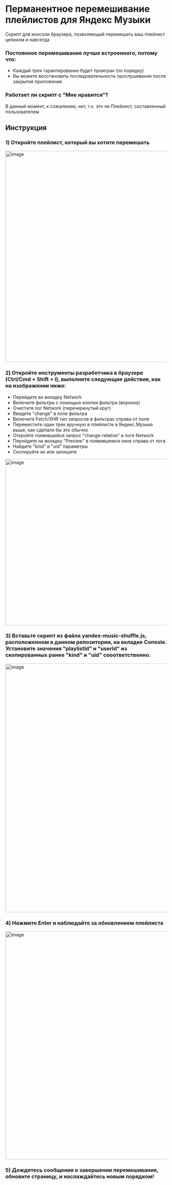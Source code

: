 # Перманентное перемешивание плейлистов для Яндекс Музыки
Скрипт для консоли браузера, позволяющий перемешать ваш плейлист целиком и навсегда

### Постоянное перемешивание лучше встроенного, потому что:
- Каждый трек гарантированно будет проигран (по порядку)
- Вы можете восстановить последовательность прослушивания после закрытия приложения

### Работает ли скрипт с "Мне нравится"?
В данный момент, к сожалению, нет, т.к. это не Плейлист, составленный пользователем

## Инструкция

### 1) Откройте плейлист, который вы хотите перемешать
<img width="920" height="657" alt="image" src="https://github.com/user-attachments/assets/ee520152-1495-4665-bebd-d200329d34f1" />

### 2) Откройте инструменты разработчика в браузере (Ctrl/Cmd + Shift + I), выполните следующие действия, как на изображении ниже:
- Перейдите во вкладку Network
- Включите фильтры с помощью кнопки фильтра (воронка)
- Очистите лог Network (перечеркнутый круг)
- Введите "change" в поле фильтра
- Включите Fetch/XHR тип запросов в фильтрах справа от поля
- Переместите один трек вручную в плейлисте в Яндекс.Музыке выше, как сделали бы это обычно
- Откройте появившийся запрос "change-relative" в логе Network
- Перейдите на вкладку "Preview" в появившемся окне справа от лога
- Найдите "kind" и "uid" параметры
- Скопируйте их или запишите

<img width="1172" height="517" alt="image" src="https://github.com/user-attachments/assets/962d9ce6-4682-4982-8896-0b8f2916f00f" />

### 3) Вставьте скрипт из файла **yandex-music-shuffle.js**, расположенном в данном репозитории, на вкладке Console. Установите значения "playlistId" и "userId" из скопированных ранее "kind" и "uid" сооответственно.
<img width="1165" height="773" alt="image" src="https://github.com/user-attachments/assets/483d49fc-f8b7-433f-99f3-6e5c738533e3" />

### 4) Нажмите Enter и наблюдайте за обновлением плейлиста
<img width="1151" height="709" alt="image" src="https://github.com/user-attachments/assets/c194231b-48e4-40df-aeee-cbaf0844326a" />

### 5) Дождитесь сообщения о завершении перемешивания, обновите страницу, и наслаждайтесь новым порядком!

